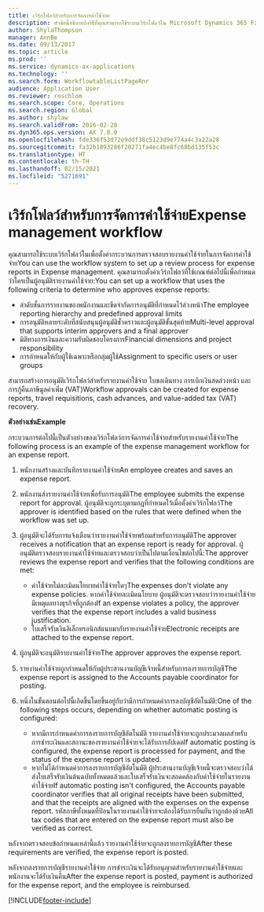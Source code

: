 ```yaml
---
title: เวิร์กโฟลว์สำหรับการจัดการค่าใช้จ่าย
description: หัวข้อนี้อธิบายถึงวิธีที่คุณสามารถใช้ระบบเวิร์กโฟลว์ใน Microsoft Dynamics 365 Finance เพื่อตั้งค่ากระบวนการตรวจสอบรายงานค่าใช้จ่ายในการจัดการค่าใช้จ่าย
author: ShylaThompson
manager: AnnBe
ms.date: 09/13/2017
ms.topic: article
ms.prod: ''
ms.service: dynamics-ax-applications
ms.technology: ''
ms.search.form: WorkflowtableListPageRnr
audience: Application User
ms.reviewer: roschlom
ms.search.scope: Core, Operations
ms.search.region: Global
ms.author: shylaw
ms.search.validFrom: 2016-02-28
ms.dyn365.ops.version: AX 7.0.0
ms.openlocfilehash: fde336f53d72e9ddf38c5123d9e774a4c3a22a28
ms.sourcegitcommit: fa32b1893286f20271fa4ec4be8fc68bd135f53c
ms.translationtype: HT
ms.contentlocale: th-TH
ms.lasthandoff: 02/15/2021
ms.locfileid: "5271691"
---
```

# <a name="expense-management-workflow"></a><span data-ttu-id="41dd8-103">เวิร์กโฟลว์สำหรับการจัดการค่าใช้จ่าย</span><span class="sxs-lookup"><span data-stu-id="41dd8-103">Expense management workflow</span></span>

<span data-ttu-id="41dd8-104">คุณสามารถใช้ระบบเวิร์กโฟลว์ในเพื่อตั้งค่ากระบวนการตรวจสอบรายงานค่าใช้จ่ายในการจัดการค่าใช้จ่าย</span><span class="sxs-lookup"><span data-stu-id="41dd8-104">You can use the workflow system to set up a review process for expense reports in Expense management.</span></span> <span data-ttu-id="41dd8-105">คุณสามารถตั้งค่าเวิร์กโฟลว์ที่ใช้เกณฑ์ต่อไปนี้เพื่อกำหนดว่าใครเป็นผู้อนุมัติรายงานค่าใช้จ่าย:</span><span class="sxs-lookup"><span data-stu-id="41dd8-105">You can set up a workflow that uses the following criteria to determine who approves expense reports:</span></span>

- <span data-ttu-id="41dd8-106">ลำดับชั้นการรายงานของพนักงานและขีดจำกัดการอนุมัติที่กำหนดไว้ล่วงหน้า</span><span class="sxs-lookup"><span data-stu-id="41dd8-106">The employee reporting hierarchy and predefined approval limits</span></span>
- <span data-ttu-id="41dd8-107">การอนุมัติหลายระดับที่สนับสนุนผู้อนุมัติชั่วคราวและผู้อนุมัติขั้นสุดท้าย</span><span class="sxs-lookup"><span data-stu-id="41dd8-107">Multi-level approval that supports interim approvers and a final approver</span></span>
- <span data-ttu-id="41dd8-108">มิติทางการเงินและความรับผิดชอบโครงการ</span><span class="sxs-lookup"><span data-stu-id="41dd8-108">Financial dimensions and project responsibility</span></span>
- <span data-ttu-id="41dd8-109">การกำหนดให้กับผู้ใช้เฉพาะหรือกลุ่มผู้ใช้</span><span class="sxs-lookup"><span data-stu-id="41dd8-109">Assignment to specific users or user groups</span></span>

<span data-ttu-id="41dd8-110">สามารถสร้างการอนุมัติเวิร์กโฟลว์สำหรับรายงานค่าใช้จ่าย ใบขอเดินทาง การเบิกเงินสดล่วงหน้า และการกู้คืนภาษีมูลค่าเพิ่ม (VAT)</span><span class="sxs-lookup"><span data-stu-id="41dd8-110">Workflow approvals can be created for expense reports, travel requisitions, cash advances, and value-added tax (VAT) recovery.</span></span>

<span data-ttu-id="41dd8-111">**ตัวอย่างเช่น**</span><span class="sxs-lookup"><span data-stu-id="41dd8-111">**Example**</span></span>

<span data-ttu-id="41dd8-112">กระบวนการต่อไปนี้เป็นตัวอย่างของเวิร์กโฟลว์การจัดการค่าใช้จ่ายสำหรับรายงานค่าใช้จ่าย</span><span class="sxs-lookup"><span data-stu-id="41dd8-112">The following process is an example of the expense management workflow for an expense report.</span></span>

1. <span data-ttu-id="41dd8-113">พนักงานสร้างและบันทึกรายงานค่าใช้จ่าย</span><span class="sxs-lookup"><span data-stu-id="41dd8-113">An employee creates and saves an expense report.</span></span>
2. <span data-ttu-id="41dd8-114">พนักงานส่งรายงานค่าใช้จ่ายเพื่อรับการอนุมัติ</span><span class="sxs-lookup"><span data-stu-id="41dd8-114">The employee submits the expense report for approval.</span></span> <span data-ttu-id="41dd8-115">ผู้อนุมัติจะถูกระบุตามกฎที่กำหนดไว้เมื่อตั้งค่าเวิร์กโฟลว์</span><span class="sxs-lookup"><span data-stu-id="41dd8-115">The approver is identified based on the rules that were defined when the workflow was set up.</span></span>
3. <span data-ttu-id="41dd8-116">ผู้อนุมัติจะได้รับการแจ้งเตือนว่ารายงานค่าใช้จ่ายพร้อมสำหรับการอนุมัติ</span><span class="sxs-lookup"><span data-stu-id="41dd8-116">The approver receives a notification that an expense report is ready for approval.</span></span> <span data-ttu-id="41dd8-117">ผู้อนุมัติตรวจสอบรายงานค่าใช้จ่ายและตรวจสอบว่าเป็นไปตามเงื่อนไขต่อไปนี้:</span><span class="sxs-lookup"><span data-stu-id="41dd8-117">The approver reviews the expense report and verifies that the following conditions are met:</span></span>

    - <span data-ttu-id="41dd8-118">ค่าใช้จ่ายไม่ละเมิดนโยบายค่าใช้จ่ายใดๆ</span><span class="sxs-lookup"><span data-stu-id="41dd8-118">The expenses don't violate any expense policies.</span></span> <span data-ttu-id="41dd8-119">หากค่าใช้จ่ายละเมิดนโยบาย ผู้อนุมัติจะตรวจสอบว่ารายงานค่าใช้จ่ายมีเหตุผลทางธุรกิจที่ถูกต้อง</span><span class="sxs-lookup"><span data-stu-id="41dd8-119">If an expense violates a policy, the approver verifies that the expense report includes a valid business justification.</span></span>
    - <span data-ttu-id="41dd8-120">ใบเสร็จรับเงินอิเล็กทรอนิกส์แนบมากับรายงานค่าใช้จ่าย</span><span class="sxs-lookup"><span data-stu-id="41dd8-120">Electronic receipts are attached to the expense report.</span></span>

4. <span data-ttu-id="41dd8-121">ผู้อนุมัติจะอนุมัติรายงานค่าใช้จ่าย</span><span class="sxs-lookup"><span data-stu-id="41dd8-121">The approver approves the expense report.</span></span>
5. <span data-ttu-id="41dd8-122">รายงานค่าใช้จ่ายถูกกำหนดให้กับผู้ประสานงานบัญชีเจ้าหนี้สำหรับการลงรายการบัญชี</span><span class="sxs-lookup"><span data-stu-id="41dd8-122">The expense report is assigned to the Accounts payable coordinator for posting.</span></span>
6. <span data-ttu-id="41dd8-123">หนึ่งในขั้นตอนต่อไปนี้เกิดขึ้นโดยขึ้นอยู่กับว่ามีการกำหนดค่าการลงบัญชีอัตโนมัติ:</span><span class="sxs-lookup"><span data-stu-id="41dd8-123">One of the following steps occurs, depending on whether automatic posting is configured:</span></span>

    - <span data-ttu-id="41dd8-124">หากมีการกำหนดค่าการลงรายการบัญชีอัตโนมัติ รายงานค่าใช้จ่ายจะถูกประมวลผลสำหรับการชำระเงินและสถานะของรายงานค่าใช้จ่ายจะได้รับการอัปเดต</span><span class="sxs-lookup"><span data-stu-id="41dd8-124">If automatic posting is configured, the expense report is processed for payment, and the status of the expense report is updated.</span></span>
    - <span data-ttu-id="41dd8-125">หากไม่ได้กำหนดค่าการลงรายการบัญชีอัตโนมัติ ผู้ประสานงานบัญชีเจ้าหนี้จะตรวจสอบว่าได้ส่งใบเสร็จรับเงินต้นฉบับทั้งหมดแล้วและใบเสร็จรับเงินจะสอดคล้องกับค่าใช้จ่ายในรายงานค่าใช้จ่าย</span><span class="sxs-lookup"><span data-stu-id="41dd8-125">If automatic posting isn't configured, the Accounts payable coordinator verifies that all original receipts have been submitted, and that the receipts are aligned with the expenses on the expense report.</span></span> <span data-ttu-id="41dd8-126">รหัสภาษีทั้งหมดที่ป้อนในรายงานค่าใช้จ่ายจะต้องได้รับการยืนยันว่าถูกต้องด้วย</span><span class="sxs-lookup"><span data-stu-id="41dd8-126">All tax codes that are entered on the expense report must also be verified as correct.</span></span>

<span data-ttu-id="41dd8-127">หลังจากตรวจสอบข้อกำหนดเหล่านี้แล้ว รายงานค่าใช้จ่ายจะถูกลงรายการบัญชี</span><span class="sxs-lookup"><span data-stu-id="41dd8-127">After these requirements are verified, the expense report is posted.</span></span>

<span data-ttu-id="41dd8-128">หลังจากลงรายการบัญชีรายงานค่าใช้จ่าย การชำระเงินจะได้รับอนุญาตสำหรับรายงานค่าใช้จ่ายและพนักงานจะได้รับเงินคืน</span><span class="sxs-lookup"><span data-stu-id="41dd8-128">After the expense report is posted, payment is authorized for the expense report, and the employee is reimbursed.</span></span>


[!INCLUDE[footer-include](../includes/footer-banner.md)]